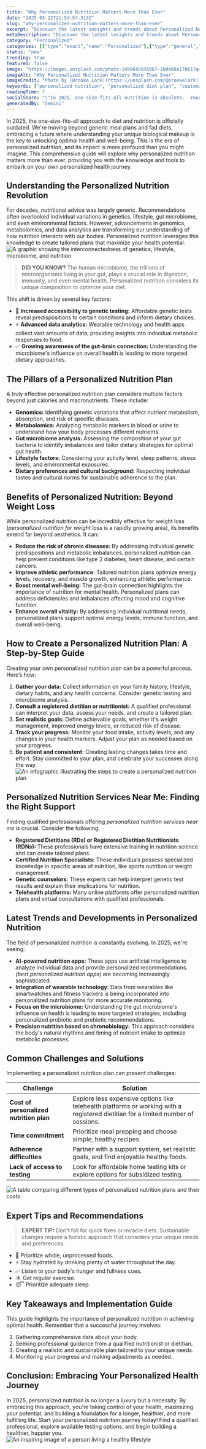 ```yaml
---
title: "Why Personalized Nutrition Matters More Than Ever"
date: "2025-03-22T21:53:57.313Z"
slug: "why-personalized-nutrition-matters-more-than-ever"
excerpt: "Discover the latest insights and trends about Personalized Nutrition. This comprehensive guide covers everything you need to know about Personalized Nutrition in 2025."
metaDescription: "Discover the latest insights and trends about Personalized Nutrition. This comprehensive guide covers everything you need to know about Personalized Nutrit..."
category: "Personalized"
categories: [{"type":"exact","name":"Personalized"},{"type":"general","name":"Healthcare"},{"type":"medium","name":"Genetics"},{"type":"specific","name":"Nutrigenomics"},{"type":"niche","name":"SNP Analysis"}]
status: "new"
trending: true
featured: false
image: "https://images.unsplash.com/photo-1490645935967-10de6ba17061?q=85&w=1200&fit=max&fm=webp&auto=compress"
imageAlt: "Why Personalized Nutrition Matters More Than Ever"
imageCredit: "Photo by [Brooke Lark](https://unsplash.com/@brookelark) on Unsplash"
keywords: ["personalized nutrition", "personalized diet plan", "customized nutrition plan", "best personalized nutrition apps", "personalized nutrition for weight loss", "how to create a personalized nutrition plan", "personalized nutrition services near me", "personalized nutrition testing", "benefits of personalized nutrition", "cost of personalized nutrition plan"]
readingTime: 7
socialShare: "\"In 2025, one-size-fits-all nutrition is obsolete.  Your unique biology holds the key to unlocking optimal health – personalized nutrition is the answer.\""
generatedBy: "Gemini"
---
```




In 2025, the one-size-fits-all approach to diet and nutrition is officially outdated.  We're moving beyond generic meal plans and fad diets, embracing a future where understanding your unique biological makeup is the key to unlocking optimal health and well-being. This is the era of personalized nutrition, and its impact is more profound than you might imagine.  This comprehensive guide will explore why personalized nutrition matters more than ever, providing you with the knowledge and tools to embark on your own personalized health journey.

## Understanding the Personalized Nutrition Revolution

For decades, nutritional advice was largely generic.  Recommendations often overlooked individual variations in genetics, lifestyle, gut microbiome, and even environmental factors.  However, advancements in genomics, metabolomics, and data analytics are transforming our understanding of how nutrition interacts with our bodies. Personalized nutrition leverages this knowledge to create tailored plans that maximize your health potential.  ![A graphic showing the interconnectedness of genetics, lifestyle, microbiome, and nutrition](https://images.unsplash.com/photo-1466637574441-749b8f19452f?q=85&w=1200&fit=max&fm=webp&auto=compress)

> **DID YOU KNOW?**  The human microbiome, the trillions of microorganisms living in your gut, plays a crucial role in digestion, immunity, and even mental health.  Personalized nutrition considers its unique composition to optimize your diet.

This shift is driven by several key factors:

* 🔑 **Increased accessibility to genetic testing:**  Affordable genetic tests reveal predispositions to certain conditions and inform dietary choices.
* ⚡ **Advanced data analytics:**  Wearable technology and health apps collect vast amounts of data, providing insights into individual metabolic responses to food.
* ✅ **Growing awareness of the gut-brain connection:** Understanding the microbiome's influence on overall health is leading to more targeted dietary approaches.

##  The Pillars of a Personalized Nutrition Plan

A truly effective personalized nutrition plan considers multiple factors beyond just calories and macronutrients. These include:

* **Genomics:** Identifying genetic variations that affect nutrient metabolism, absorption, and risk of specific diseases.
* **Metabolomics:** Analyzing metabolic markers in blood or urine to understand how your body processes different nutrients.
* **Gut microbiome analysis:**  Assessing the composition of your gut bacteria to identify imbalances and tailor dietary strategies for optimal gut health.
* **Lifestyle factors:**  Considering your activity level, sleep patterns, stress levels, and environmental exposures.
* **Dietary preferences and cultural background:**  Respecting individual tastes and cultural norms for sustainable adherence to the plan.

## Benefits of Personalized Nutrition: Beyond Weight Loss

While personalized nutrition can be incredibly effective for weight loss (*personalized nutrition for weight loss* is a rapidly growing area), its benefits extend far beyond aesthetics.  It can:

* **Reduce the risk of chronic diseases:** By addressing individual genetic predispositions and metabolic imbalances, personalized nutrition can help prevent conditions like type 2 diabetes, heart disease, and certain cancers.
* **Improve athletic performance:** Tailored nutrition plans optimize energy levels, recovery, and muscle growth, enhancing athletic performance.
* **Boost mental well-being:**  The gut-brain connection highlights the importance of nutrition for mental health. Personalized plans can address deficiencies and imbalances affecting mood and cognitive function.
* **Enhance overall vitality:**  By addressing individual nutritional needs, personalized plans support optimal energy levels, immune function, and overall well-being.

## How to Create a Personalized Nutrition Plan: A Step-by-Step Guide

Creating your own personalized nutrition plan can be a powerful process. Here’s how:

1. **Gather your data:** Collect information on your family history, lifestyle, dietary habits, and any health concerns. Consider genetic testing and microbiome analysis.
2. **Consult a registered dietitian or nutritionist:** A qualified professional can interpret your data, assess your needs, and create a tailored plan.
3. **Set realistic goals:** Define achievable goals, whether it's weight management, improved energy levels, or reduced risk of disease.
4. **Track your progress:** Monitor your food intake, activity levels, and any changes in your health markers.  Adjust your plan as needed based on your progress.
5. **Be patient and consistent:**  Creating lasting changes takes time and effort. Stay committed to your plan, and celebrate your successes along the way. ![An infographic illustrating the steps to create a personalized nutrition plan](https://images.unsplash.com/photo-1490818387583-1baba5e638af?q=85&w=1200&fit=max&fm=webp&auto=compress)

##  Personalized Nutrition Services Near Me: Finding the Right Support

Finding qualified professionals offering *personalized nutrition services near me* is crucial. Consider the following:

* **Registered Dietitians (RDs) or Registered Dietitian Nutritionists (RDNs):** These professionals have extensive training in nutrition science and can create tailored plans.
* **Certified Nutrition Specialists:**  These individuals possess specialized knowledge in specific areas of nutrition, like sports nutrition or weight management.
* **Genetic counselors:** These experts can help interpret genetic test results and explain their implications for nutrition.
* **Telehealth platforms:**  Many online platforms offer personalized nutrition plans and virtual consultations with qualified professionals.

##  Latest Trends and Developments in Personalized Nutrition

The field of personalized nutrition is constantly evolving.  In 2025, we're seeing:

* **AI-powered nutrition apps:**  These apps use artificial intelligence to analyze individual data and provide personalized recommendations.  *(best personalized nutrition apps)* are becoming increasingly sophisticated.
* **Integration of wearable technology:**  Data from wearables like smartwatches and fitness trackers is being incorporated into personalized nutrition plans for more accurate monitoring.
* **Focus on the microbiome:**  Understanding the gut microbiome's influence on health is leading to more targeted strategies, including personalized probiotic and prebiotic recommendations.
* **Precision nutrition based on chronobiology:**  This approach considers the body's natural rhythms and timing of nutrient intake to optimize metabolic processes.

## Common Challenges and Solutions

Implementing a personalized nutrition plan can present challenges:

| Challenge                     | Solution                                                                     |
|---------------------------------|-----------------------------------------------------------------------------|
| **Cost of personalized nutrition plan** | Explore less expensive options like telehealth platforms or working with a registered dietitian for a limited number of sessions. |
| **Time commitment**              | Prioritize meal prepping and choose simple, healthy recipes.                    |
| **Adherence difficulties**       |  Partner with a support system, set realistic goals, and find enjoyable healthy foods.|
| **Lack of access to testing**     | Look for affordable home testing kits or explore options for subsidized testing.|

![A table comparing different types of personalized nutrition plans and their costs](https://images.unsplash.com/photo-1490645935967-10de6ba17061?q=85&w=1200&fit=max&fm=webp&auto=compress)

## Expert Tips and Recommendations

> **EXPERT TIP:** Don't fall for quick fixes or miracle diets.  Sustainable changes require a holistic approach that considers your unique needs and preferences.

* 🔑 Prioritize whole, unprocessed foods.
* ⚡ Stay hydrated by drinking plenty of water throughout the day.
* ✅ Listen to your body's hunger and fullness cues.
* ☀️ Get regular exercise.
* 😴 Prioritize adequate sleep.

## Key Takeaways and Implementation Guide

This guide highlights the importance of personalized nutrition in achieving optimal health.  Remember that a successful journey involves:

1.  Gathering comprehensive data about your body.
2.  Seeking professional guidance from a qualified nutritionist or dietitian.
3.  Creating a realistic and sustainable plan tailored to your unique needs.
4.  Monitoring your progress and making adjustments as needed.

## Conclusion: Embracing Your Personalized Health Journey

In 2025, personalized nutrition is no longer a luxury but a necessity. By embracing this approach, you're taking control of your health, maximizing your potential, and building a foundation for a longer, healthier, and more fulfilling life.  Start your personalized nutrition journey today!  Find a qualified professional, explore available testing options, and begin building a healthier, happier you. ![An inspiring image of a person living a healthy lifestyle](https://images.unsplash.com/photo-1494390248081-4e521a5940db?q=85&w=1200&fit=max&fm=webp&auto=compress)

